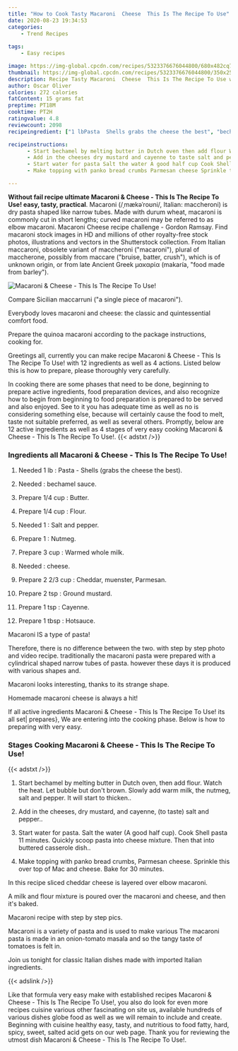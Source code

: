 ```yaml
---
title: "How to Cook Tasty Macaroni  Cheese  This Is The Recipe To Use"
date: 2020-08-23 19:34:53
categories:
    - Trend Recipes
    
tags:
    - Easy recipes

image: https://img-global.cpcdn.com/recipes/5323376676044800/680x482cq70/macaroni-cheese-this-is-the-recipe-to-use-recipe-main-photo.jpg
thumbnail: https://img-global.cpcdn.com/recipes/5323376676044800/350x250cq70/macaroni-cheese-this-is-the-recipe-to-use-recipe-main-photo.jpg
description: Recipe Tasty Macaroni  Cheese  This Is The Recipe To Use with 12 ingredients and 4 stages of easy cooking.
author: Oscar Oliver
calories: 272 calories
fatContent: 15 grams fat
preptime: PT18M
cooktime: PT2H
ratingvalue: 4.8
reviewcount: 2098
recipeingredient: ["1 lbPasta  Shells grabs the cheese the best", "bechamel sauce", "1/4 cupButter", "1/4 cupFlour", "1Salt and pepper", "1Nutmeg", "3 cupWarmed whole milk", "cheese", "2 2/3 cupCheddar muenster Parmesan", "2 tspGround mustard", "1 tspCayenne", "1 tbspHotsauce"]

recipeinstructions: 
      - Start bechamel by melting butter in Dutch oven then add flour Watch the heat Let bubble but dont brown Slowly add warm milk the nutmeg salt and pepper It will start to thicken 
      - Add in the cheeses dry mustard and cayenne to taste salt and pepper 
      - Start water for pasta Salt the water A good half cup Cook Shell pasta 11 minutes Quickly scoop pasta into cheese mixture Then that into buttered casserole dish 
      - Make topping with panko bread crumbs Parmesan cheese Sprinkle this over top of Mac and cheese Bake for 30 minutes

---
```




**Without fail recipe ultimate Macaroni &amp; Cheese - This Is The Recipe To Use! easy, tasty, practical**. Macaroni (/ˌmækəˈroʊni/, Italian: maccheroni) is dry pasta shaped like narrow tubes. Made with durum wheat, macaroni is commonly cut in short lengths; curved macaroni may be referred to as elbow macaroni. Macaroni Cheese recipe challenge - Gordon Ramsay. Find macaroni stock images in HD and millions of other royalty-free stock photos, illustrations and vectors in the Shutterstock collection. From Italian maccaroni, obsolete variant of maccheroni (&#34;macaroni&#34;), plural of maccherone, possibly from maccare (&#34;bruise, batter, crush&#34;), which is of unknown origin, or from late Ancient Greek μακαρία (makaría, &#34;food made from barley&#34;).


![Macaroni &amp; Cheese - This Is The Recipe To Use!](https://img-global.cpcdn.com/recipes/5323376676044800/680x482cq70/macaroni-cheese-this-is-the-recipe-to-use-recipe-main-photo.jpg "Macaroni &amp; Cheese - This Is The Recipe To Use!")



Compare Sicilian maccarruni (&#34;a single piece of macaroni&#34;).

Everybody loves macaroni and cheese: the classic and quintessential comfort food.

Prepare the quinoa macaroni according to the package instructions, cooking for.


Greetings all, currently you can make recipe Macaroni &amp; Cheese - This Is The Recipe To Use! with 12 ingredients as well as 4 actions. Listed below this is how to prepare, please thoroughly very carefully.

In cooking there are some phases that need to be done, beginning to prepare active ingredients, food preparation devices, and also recognize how to begin from beginning to food preparation is prepared to be served and also enjoyed. See to it you has adequate time as well as no is considering something else, because will certainly cause the food to melt, taste not suitable preferred, as well as several others. Promptly, below are 12 active ingredients as well as 4 stages of very easy cooking Macaroni &amp; Cheese - This Is The Recipe To Use!.
{{< adstxt />}}

### Ingredients all Macaroni &amp; Cheese - This Is The Recipe To Use!


1. Needed 1 lb : Pasta - Shells (grabs the cheese the best).

1. Needed  : bechamel sauce.

1. Prepare 1/4 cup : Butter.

1. Prepare 1/4 cup : Flour.

1. Needed 1 : Salt and pepper.

1. Prepare 1 : Nutmeg.

1. Prepare 3 cup : Warmed whole milk.

1. Needed  : cheese.

1. Prepare 2 2/3 cup : Cheddar, muenster, Parmesan.

1. Prepare 2 tsp : Ground mustard.

1. Prepare 1 tsp : Cayenne.

1. Prepare 1 tbsp : Hotsauce.


Macaroni IS a type of pasta!

Therefore, there is no difference between the two. with step by step photo and video recipe. traditionally the macaroni pasta were prepared with a cylindrical shaped narrow tubes of pasta. however these days it is produced with various shapes and.

Macaroni looks interesting, thanks to its strange shape.

Homemade macaroni cheese is always a hit!


If all active ingredients Macaroni &amp; Cheese - This Is The Recipe To Use! its all set| prepares}, We are entering into the cooking phase. Below is how to preparing with very easy.

### Stages Cooking Macaroni &amp; Cheese - This Is The Recipe To Use!

{{< adstxt />}}


1. Start bechamel by melting butter in Dutch oven, then add flour. Watch the heat. Let bubble but don&#39;t brown. Slowly add warm milk, the nutmeg, salt and pepper. It will start to thicken..



1. Add in the cheeses, dry mustard, and cayenne, (to taste) salt and pepper..



1. Start water for pasta. Salt the water (A good half cup). Cook Shell pasta 11 minutes. Quickly scoop pasta into cheese mixture. Then that into buttered casserole dish..



1. Make topping with panko bread crumbs, Parmesan cheese. Sprinkle this over top of Mac and cheese. Bake for 30 minutes.




In this recipe sliced cheddar cheese is layered over elbow macaroni.

A milk and flour mixture is poured over the macaroni and cheese, and then it&#39;s baked.

Macaroni recipe with step by step pics.

Macaroni is a variety of pasta and is used to make various The macaroni pasta is made in an onion-tomato masala and so the tangy taste of tomatoes is felt in.

Join us tonight for classic Italian dishes made with imported Italian ingredients.


{{< adslink />}}

Like that formula very easy make with established recipes Macaroni &amp; Cheese - This Is The Recipe To Use!, you also do look for even more recipes cuisine various other fascinating on site us, available hundreds of various dishes globe food as well as we will remain to include and create. Beginning with cuisine healthy easy, tasty, and nutritious to food fatty, hard, spicy, sweet, salted acid gets on our web page. Thank you for reviewing the utmost dish Macaroni &amp; Cheese - This Is The Recipe To Use!.
